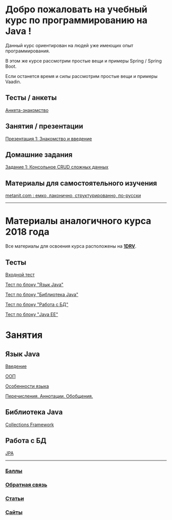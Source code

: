 # Добро пожаловать на учебный курс по программированию на Java !

Данный курс ориентирован на людей уже имеющих опыт программирования.

В этом же курсе рассмотрим простые вещи и примеры Spring / Spring Boot.

Если останется время и силы рассмотрим простые вещи и примеры Vaadin.

## Тесты / анкеты

[Анкета-знакомство](https://docs.google.com/forms/d/1UTr07y5TyoAsOWu3g4Yuvqsjs7-XmTBOBRh6S_ItVio/edit)

## Занятия / презентации

[Презентация 1: Знакомство и введение](https://drive.google.com/open?id=1jvcZdpf91DYPdoyQtFTUv3f3jmcvWbnd)

## Домашние задания

[Задание 1: Консольное CRUD сложных данных](https://onedrive.live.com/view.aspx?cid=97e625b0643ca372&page=view&resid=97E625B0643CA372!6781&parId=97E625B0643CA372!6747&authkey=!ABBOeoXaDpIWPbk&app=Word)

## Материалы для самостоятельного изучения

[metanit.com : емко, лаконично, структурированно, по-русски](https://metanit.com/java/tutorial/)

---------------------------

# Материалы аналогичного курса 2018 года

Все материалы для освоения курса расположены на [**1DRV**](https://1drv.ms/f/s!AnKjPGSwJeaXtFsQTnqF2g6SFj25).

## Тесты

[Входной тест](https://docs.google.com/forms/d/e/1FAIpQLScK8O8lyrwiyWguq_cQXSJXssmiOE1jZ7ULU1ZzKaEmueGKcw/viewform)

[Тест по блоку "Язык Java"](https://docs.google.com/forms/d/e/1FAIpQLSfaFRhIan2_5epQG2yGxQAXy7IlJycsmNP2JMd-h4LcWwkEBA/viewform)

[Тест по блоку "Библиотека Java"](https://docs.google.com/forms/d/e/1FAIpQLSf8_3Qsn9z5ONaqrhSRVenN_-MsPimPyKmNgNVCvuCpYSdlDg/viewform)

[Тест по блоку "Работа с БД"](https://docs.google.com/forms/d/e/1FAIpQLSdYDCVt4eGYgLMRJmySqs4B8bEYA5wD2DCdGXCT1YroumfH0g/viewform)

[Тест по блоку "Java EE"](https://docs.google.com/forms/d/e/1FAIpQLSc1h1YEdRtFb_8GBC5GQkdSH3RMZgxTOk1MKJCP0Pfs8Qc8Uw/viewform)

# Занятия

## Язык Java

[Введение](https://www.youtube.com/watch?v=YVRMRZZD3Hg)

[ООП](https://www.youtube.com/watch?v=2fz9CCVJlsk)

[Особенности языка](https://www.youtube.com/watch?v=ePeoHgDjVZE)

[Перечисления. Аннотации. Обобщения.](https://www.youtube.com/watch?v=mciN7ana6eY)

## Библиотека Java

[Collections Framework](https://youtu.be/tfRxCeYWc-g)

## Работа с БД

[JPA](https://youtu.be/hzyJmJx14MU)

---------------------------

### [Баллы](https://docs.google.com/spreadsheets/d/1L6mPsBtCBjMALAK_fewlrGtnhtj4XClf-fpe1FamiIE/edit?usp=sharing)

### [Обратная связь](https://docs.google.com/forms/d/1gQ_rOuFfYJ7AvUGBEnEJUVn7Ciue_k1AWtlW7e7fqQY/edit)

### [Статьи](https://kravtsov-viktor.github.io/articles)

### [Сайты](https://kravtsov-viktor.github.io/sites)
